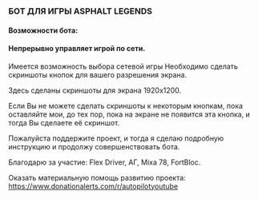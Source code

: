 ### **БОТ ДЛЯ ИГРЫ ASPHALT LEGENDS**
#### Возможности бота:
#### Непрерывно управляет игрой по сети. 
Имеется возможность выбора сетевой игры
Необходимо сделать скриншоты кнопок для вашего разрешения экрана.

Здесь сделаны скриншоты для экрана 1920х1200.

Если Вы не можете сделать скриншоты к некоторым кнопкам, пока оставляйте мои, до тех пор, пока на экране не появится эта кнопка, и тогда Вы сделаете её скриншот.

Пожалуйста поддержите проект, и тогда я сделаю подробную инструкцию и продолжу совершенствовать бота.

Благодарю за участие:
Flex Driver,
АГ,
Mixa 78,
FortBloc.

Оказать материальную помощь развитию проекта:
https://www.donationalerts.com/r/autopilotyoutube
